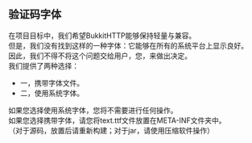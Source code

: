 验证码字体
--
在项目目标中，我们希望BukkitHTTP能够保持轻量与兼容。  
但是，我们没有找到这样的一种字体：它能够在所有的系统平台上显示良好。  
因此，我们不得不将这个问题交给用户，您，来做出决定。  
我们提供了两种选择：  
- 一，携带字体文件。
- 二，使用系统字体。

如果您选择使用系统字体，您将不需要进行任何操作。  
如果您选择携带字体，请您将text.ttf文件放置在META-INF文件夹中。  
（对于源码，放置后请重新构建；对于jar，请使用压缩软件操作）
